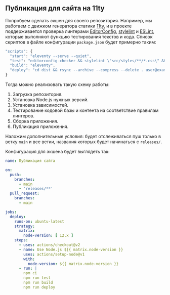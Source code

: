## Публикация для сайта на 11ty

Попробуем сделать экшен для своего репозитория. Например, мы работаем с движком генератора статики [11ty](https://www.11ty.dev), и в проекте поддерживается проверка линтерами [EditorConfig](https://editorconfig.org), [stylelint](https://stylelint.io) и [ESLint](https://eslint.org), которые выполняют функцию тестирования текстов и кода. Список скриптов в файле конфигурации `package.json` будет примерно таким:

```js
"scripts": {
  "start": "eleventy --serve --quiet",
  "test": "editorconfig-checker && stylelint \"src/styles/**/*.css\" && eslint src/**/*.js",
  "build": "eleventy",
  "deploy": "cd dist && rsync --archive --compress --delete . user@example.com:/var/www/example.com/html/"
}
```

Тогда можно реализовать такую схему работы:

1. Загрузка репозитория.
2. Установка Node.js нужных версий.
3. Установка зависимостей.
4. Тестирование кодовой базы и контента на соответствие правилам линтеров.
5. Сборка приложения.
6. Публикация приложения.

Наложим дополнительные условия: будет отслеживаться пуш только в ветку `main` и все ветки, названия которых будет начинаться с `releases/`.

Конфигурация для экшена будет выглядеть так:

```yaml
name: Публикация сайта

on:
  push:
    branches:
      - main
      - 'releases/**'
  pull_request:
    branches:
      - main

jobs:
  deploy:
    runs-on: ubuntu-latest
    strategy:
      matrix:
        node-version: [ 12.x ]
    steps:
      - uses: actions/checkout@v2
      - name: Use Node.js ${{ matrix.node-version }}
        uses: actions/setup-node@v1
        with:
          node-version: ${{ matrix.node-version }}
      - run: |
        npm ci
        npm run test
        npm run build
        npm run deploy
```
